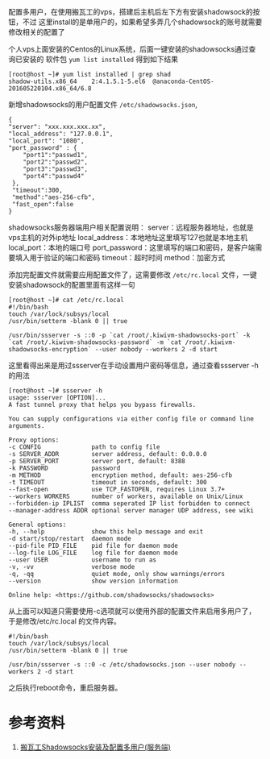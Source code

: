 
  配置多用户，在使用搬瓦工的vps，搭建后主机后左下方有安装shadowsock的按钮，不过
这里install的是单用户的，如果希望多弄几个shadowsock的账号就需要修改相关的配置了

  个人vps上面安装的Centos的Linux系统，后面一键安装的shadowsocks通过查询已安装的
软件包 `yum list installed` 得到如下结果

```
[root@host ~]# yum list installed | grep shad
shadow-utils.x86_64    2:4.1.5.1-5.el6  @anaconda-CentOS-201605220104.x86_64/6.8
```

  新增shadowsocks的用户配置文件 `/etc/shadowsocks.json`,

  ```
  {
 "server": "xxx.xxx.xxx.xx",
  "local_address": "127.0.0.1",
  "local_port": "1080",
  "port_password" : {
      "port1":"passwd1",
      "port2":"passwd2",
      "port3":"passwd3",
      "port4":"passwd4"
   },
   "timeout":300,
   "method":"aes-256-cfb",
   "fast_open":false
}
  ```

 shadowsocks服务器端用户相关配置说明：
 server：远程服务器地址，也就是vps主机的对外ip地址
 local_address：本地地址这里填写127也就是本地主机
 local_port：本地的端口号
 port_password：这里填写的端口和密码，是客户端需要填入用于验证的端口和密码
 timeout：超时时间
 method：加密方式

  添加完配置文件就需要应用配置文件了，这需要修改 `/etc/rc.local` 文件，一键安装shadowsock的配置里面有这样一句 
  ```
  [root@host ~]# cat /etc/rc.local
#!/bin/bash
touch /var/lock/subsys/local
/usr/bin/setterm -blank 0 || true

/usr/bin/ssserver -s ::0 -p `cat /root/.kiwivm-shadowsocks-port` -k `cat /root/.kiwivm-shadowsocks-password` -m `cat /root/.kiwivm-shadowsocks-encryption` --user nobody --workers 2 -d start
  ```
  
  这里看得出来是用过ssserver在手动设置用户密码等信息，通过查看ssserver -h的用法
  ```
  [root@host ~]# ssserver -h
usage: ssserver [OPTION]...
A fast tunnel proxy that helps you bypass firewalls.

You can supply configurations via either config file or command line arguments.

Proxy options:
  -c CONFIG              path to config file
  -s SERVER_ADDR         server address, default: 0.0.0.0
  -p SERVER_PORT         server port, default: 8388
  -k PASSWORD            password
  -m METHOD              encryption method, default: aes-256-cfb
  -t TIMEOUT             timeout in seconds, default: 300
  --fast-open            use TCP_FASTOPEN, requires Linux 3.7+
  --workers WORKERS      number of workers, available on Unix/Linux
  --forbidden-ip IPLIST  comma seperated IP list forbidden to connect
  --manager-address ADDR optional server manager UDP address, see wiki

General options:
  -h, --help             show this help message and exit
  -d start/stop/restart  daemon mode
  --pid-file PID_FILE    pid file for daemon mode
  --log-file LOG_FILE    log file for daemon mode
  --user USER            username to run as
  -v, -vv                verbose mode
  -q, -qq                quiet mode, only show warnings/errors
  --version              show version information

Online help: <https://github.com/shadowsocks/shadowsocks>
  ```

 从上面可以知道只需要使用-c选项就可以使用外部的配置文件来启用多用户了，于是修改/etc/rc.local 的文件内容。
 ```
 #!/bin/bash
touch /var/lock/subsys/local
/usr/bin/setterm -blank 0 || true

/usr/bin/ssserver -s ::0 -c /etc/shadowsocks.json --user nobody --workers 2 -d start
 ```

  之后执行reboot命令，重启服务器。

  

  
# 参考资料
1. [搬瓦工Shadowsocks安装及配置多用户(服务端)](https://blog.huihut.com/2016/12/03/BandwagonShadowsocksServer/) 
